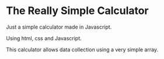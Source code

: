 # The Really Simple Calculator
Just a simple calculator made in Javascript.

Using html, css and Javascript.

This calculator allows data collection using a very simple array.

